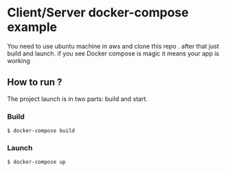 # Client/Server docker-compose example
You need to use ubuntu machine in aws 
and clone this repo .
after that just build and launch. if you see Docker compose is magic it means your app is working

## How to run ?

The project launch is in two parts: build and start.

### Build

```
$ docker-compose build
```

### Launch

```
$ docker-compose up
```


